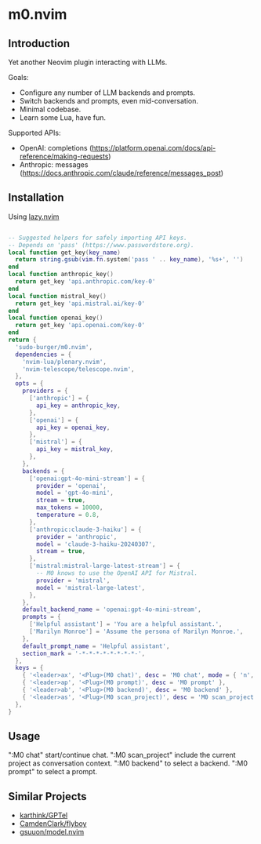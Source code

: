 # m0.nvim

## Introduction
Yet another Neovim plugin interacting with LLMs.

Goals:
* Configure any number of LLM backends and prompts.
* Switch backends and prompts, even mid-conversation.
* Minimal codebase.
* Learn some Lua, have fun.

Supported APIs:
* OpenAI: completions (https://platform.openai.com/docs/api-reference/making-requests)
* Anthropic: messages (https://docs.anthropic.com/claude/reference/messages_post)

## Installation

Using [lazy.nvim](https://github.com/folke/lazy.nvim)
``` lua

-- Suggested helpers for safely importing API keys.
-- Depends on 'pass' (https://www.passwordstore.org).
local function get_key(key_name)
  return string.gsub(vim.fn.system('pass ' .. key_name), '%s+', '')
end
local function anthropic_key()
  return get_key 'api.anthropic.com/key-0'
end
local function mistral_key()
  return get_key 'api.mistral.ai/key-0'
end
local function openai_key()
  return get_key 'api.openai.com/key-0'
end
return {
  'sudo-burger/m0.nvim',
  dependencies = {
    'nvim-lua/plenary.nvim',
    'nvim-telescope/telescope.nvim',
  },
  opts = {
    providers = {
      ['anthropic'] = {
        api_key = anthropic_key,
      },
      ['openai'] = {
        api_key = openai_key,
      },
      ['mistral'] = {
        api_key = mistral_key,
      },
    },
    backends = {
      ['openai:gpt-4o-mini-stream'] = {
        provider = 'openai',
        model = 'gpt-4o-mini',
        stream = true,
        max_tokens = 10000,
        temperature = 0.8,
      },
      ['anthropic:claude-3-haiku'] = {
        provider = 'anthropic',
        model = 'claude-3-haiku-20240307',
        stream = true,
      },
      ['mistral:mistral-large-latest-stream'] = {
        -- M0 knows to use the OpenAI API for Mistral.
        provider = 'mistral',
        model = 'mistral-large-latest',
      },
    },
    default_backend_name = 'openai:gpt-4o-mini-stream',
    prompts = {
      ['Helpful assistant'] = 'You are a helpful assistant.',
      ['Marilyn Monroe'] = 'Assume the persona of Marilyn Monroe.',
    },
    default_prompt_name = 'Helpful assistant',
    section_mark = '-*-*-*-*-*-*-*-*-',
  },
  keys = {
    { '<leader>ax', '<Plug>(M0 chat)', desc = 'M0 chat', mode = { 'n', 'v' } },
    { '<leader>ap', '<Plug>(M0 prompt)', desc = 'M0 prompt' },
    { '<leader>ab', '<Plug>(M0 backend)', desc = 'M0 backend' },
    { '<leader>as', '<Plug>(M0 scan_project)', desc = 'M0 scan_project' },
  },
}
```

## Usage
":M0 chat" start/continue chat.
":M0 scan_project" include the current project as conversation context.
":M0 backend" to select a backend.
":M0 prompt" to select a prompt.

## Similar Projects
- [karthink/GPTel](https://github.com/karthink/gptel)
- [CamdenClark/flyboy](https://github.com/CamdenClark/flyboy)
- [gsuuon/model.nvim](https://github.com/gsuuon/model.nvim)
